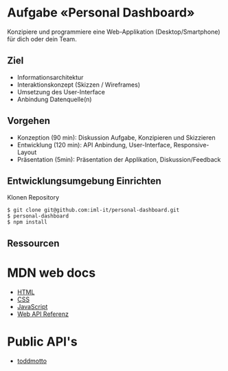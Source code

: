 # Aufgabe «Personal Dashboard»
Konzipiere und programmiere eine Web-Applikation (Desktop/Smartphone) für dich oder dein Team.

## Ziel
* Informationsarchitektur
* Interaktionskonzept (Skizzen / Wireframes)
* Umsetzung des User-Interface
* Anbindung Datenquelle(n)

## Vorgehen
* Konzeption (90 min): Diskussion Aufgabe, Konzipieren und Skizzieren
* Entwicklung (120 min): API Anbindung, User-Interface, Responsive-Layout
* Präsentation (5min): Präsentation der Applikation, Diskussion/Feedback

## Entwicklungsumgebung Einrichten

Klonen Repository
```shell
$ git clone git@github.com:iml-it/personal-dashboard.git
$ personal-dashboard
$ npm install
```

## Ressourcen

# MDN web docs

* [HTML](https://developer.mozilla.org/de/docs/Web/HTML)
* [CSS](https://developer.mozilla.org/de/docs/Web/CSS)
* [JavaScript](https://developer.mozilla.org/de/docs/Web/JavaScript)
* [Web API Referenz](https://developer.mozilla.org/de/docs/Web/API)

# Public API's

* [toddmotto](https://github.com/toddmotto/public-apis#machine-learning)
